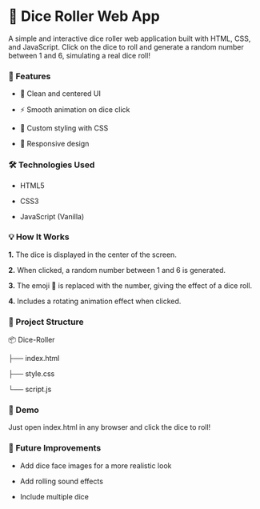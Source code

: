 # 🎲 Dice Roller Web App

A simple and interactive dice roller web application built with HTML, CSS, and JavaScript. Click on the dice to roll and generate a random number between 1 and 6, simulating a real dice roll!

### 🚀 Features
- 🎲 Clean and centered UI

- ⚡ Smooth animation on dice click

- 🎨 Custom styling with CSS

- 📱 Responsive design

### 🛠 Technologies Used
- HTML5

- CSS3

- JavaScript (Vanilla)

### 💡 How It Works
**1.** The dice is displayed in the center of the screen.

**2.** When clicked, a random number between 1 and 6 is generated.

**3.** The emoji 🎲 is replaced with the number, giving the effect of a dice roll.

**4.** Includes a rotating animation effect when clicked.

### 📁 Project Structure

📦 Dice-Roller

├── index.html

├── style.css

└── script.js

### 🎯 Demo
Just open index.html in any browser and click the dice to roll!

### 📌 Future Improvements
- Add dice face images for a more realistic look

- Add rolling sound effects

- Include multiple dice
